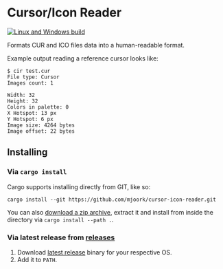 # Cursor/Icon Reader

[![Linux and Windows build](https://github.com/mjoork/cursor-icon-reader/actions/workflows/build-and-test.yml/badge.svg)](https://github.com/mjoork/cursor-icon-reader/actions/workflows/build-and-test.yml)

Formats CUR and ICO files data into a human-readable format.

Example output reading a reference cursor looks like:

```
$ cir test.cur
File type: Cursor
Images count: 1

Width: 32
Height: 32
Colors in palette: 0
X Hotspot: 13 px
Y Hotspot: 6 px
Image size: 4264 bytes
Image offset: 22 bytes
```

## Installing

### Via `cargo install`

Cargo supports installing directly from GIT, like so:

```shell
cargo install --git https://github.com/mjoork/cursor-icon-reader.git
```

You can also [download a zip archive](https://github.com/mjoork/cursor-icon-reader/archive/master.zip), extract it and install from inside the directory via `cargo install --path .`.

### Via latest release from [releases](https://github.com/mjoork/cursor-icon-reader/releases/)

1. Download [latest release](https://github.com/mjoork/cursor-icon-reader/releases/latest/) binary for your respective OS.
2. Add it to `PATH`.
